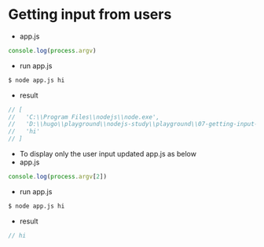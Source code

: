 # Getting input from users

* app.js
```javascript
console.log(process.argv)
```

* run app.js
```bash
$ node app.js hi
```

* result
```javascript
// [
//   'C:\\Program Files\\nodejs\\node.exe',
//   'D:\\hugo\\playground\\nodejs-study\\playground\\07-getting-input-from-users\\app.js',
//   'hi'
// ]
```

* To display only the user input updated app.js as below
* app.js
```javascript
console.log(process.argv[2])
```

* run app.js
```bash
$ node app.js hi
```

* result
```javascript
// hi
```


